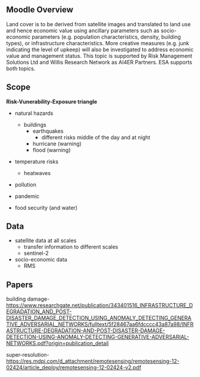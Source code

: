 ## Moodle Overview

Land cover is to be derived from satellite images and translated to land use and hence economic value using ancillary parameters such as socio-economic parameters (e.g. population characteristics, density, building types), or infrastructure characteristics. More creative measures (e.g. junk indicating the level of upkeep) will also be investigated to address economic value and management status. This topic is supported by Risk Management Solutions Ltd and Willis Research Network as AI4ER Partners. ESA supports both topics.

## Scope

**Risk-Vunerability-Exposure triangle**

- natural hazards
  - buildings
    - earthquakes
      - different risks middle of the day and at night
    - hurricane (warning)
    - flood (warning)
  
- temperature risks
  - heatwaves
- pollution

- pandemic

- food security (and water)

## Data

- satellite data at all scales
  - transfer information to different scales
  - sentinel-2
- socio-economic data
   - RMS


## Papers

building damage- https://www.researchgate.net/publication/343401516_INFRASTRUCTURE_DEGRADATION_AND_POST-DISASTER_DAMAGE_DETECTION_USING_ANOMALY_DETECTING_GENERATIVE_ADVERSARIAL_NETWORKS/fulltext/5f28467aa6fdcccc43a87a98/INFRASTRUCTURE-DEGRADATION-AND-POST-DISASTER-DAMAGE-DETECTION-USING-ANOMALY-DETECTING-GENERATIVE-ADVERSARIAL-NETWORKS.pdf?origin=publication_detail

super-resolution- https://res.mdpi.com/d_attachment/remotesensing/remotesensing-12-02424/article_deploy/remotesensing-12-02424-v2.pdf
